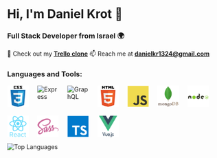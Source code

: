 # Hi, I'm Daniel Krot 👋

### Full Stack Developer from Israel 🌍

🔭 Check out my [**Trello clone**](https://tasklllo.onrender.com/)
📫 Reach me at **danielkr1324@gmail.com**

### Languages and Tools:

<div style="display: flex; flex-wrap: wrap; gap: 20px;">
    <img src="https://raw.githubusercontent.com/devicons/devicon/master/icons/css3/css3-original-wordmark.svg" alt="CSS3" width="50" height="50">
    <img src="https://api.iconify.design/devicon:express.svg" alt="Express" width="50" height="50">
    <img src="https://www.vectorlogo.zone/logos/graphql/graphql-icon.svg" alt="GraphQL" width="50" height="50">
    <img src="https://raw.githubusercontent.com/devicons/devicon/master/icons/html5/html5-original-wordmark.svg" alt="HTML5" width="50" height="50">
    <img src="https://raw.githubusercontent.com/devicons/devicon/master/icons/javascript/javascript-original.svg" alt="JavaScript" width="50" height="50">
    <img src="https://raw.githubusercontent.com/devicons/devicon/master/icons/mongodb/mongodb-original-wordmark.svg" alt="MongoDB" width="50" height="50">
    <img src="https://raw.githubusercontent.com/devicons/devicon/master/icons/nodejs/nodejs-original-wordmark.svg" alt="Node.js" width="50" height="50">
    <img src="https://raw.githubusercontent.com/devicons/devicon/master/icons/react/react-original-wordmark.svg" alt="React" width="50" height="50">
    <img src="https://raw.githubusercontent.com/devicons/devicon/master/icons/sass/sass-original.svg" alt="Sass" width="50" height="50">
    <img src="https://raw.githubusercontent.com/devicons/devicon/master/icons/typescript/typescript-original.svg" alt="TypeScript" width="50" height="50">
    <img src="https://raw.githubusercontent.com/devicons/devicon/master/icons/vuejs/vuejs-original-wordmark.svg" alt="Vue.js" width="50" height="50">
</div>

![Top Languages](https://github-readme-stats.vercel.app/api/top-langs/?username=danielkr1324&layout=compact)

